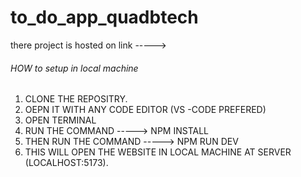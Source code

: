 # to_do_app_quadbtech
there project is hosted on link ----->

######  HOW  to setup in local machine #######
1.  CLONE THE REPOSITRY.
2.  OEPN IT WITH ANY CODE EDITOR (VS -CODE PREFERED)
3.  OPEN TERMINAL
4.  RUN THE COMMAND -----> NPM INSTALL
5.  THEN RUN THE COMMAND -----> NPM RUN DEV
6.  THIS WILL OPEN THE WEBSITE IN LOCAL MACHINE AT SERVER  (LOCALHOST:5173).
